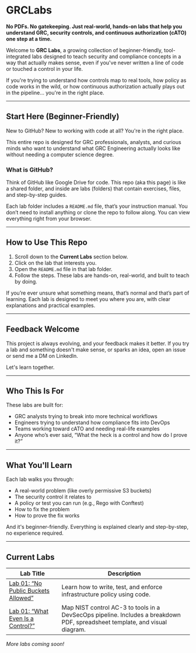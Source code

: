 # GRCLabs

**No PDFs. No gatekeeping. Just real-world, hands-on labs that help you understand GRC, security controls, and continuous authorization (cATO) one step at a time.**

Welcome to **GRC Labs**, a growing collection of beginner-friendly, tool-integrated labs designed to teach security and compliance concepts in a way that actually makes sense, even if you've never written a line of code or touched a control in your life.

If you're trying to understand how controls map to real tools, how policy as code works in the wild, or how continuous authorization actually plays out in the pipeline… you're in the right place.

---

## Start Here (Beginner-Friendly)

New to GitHub? New to working with code at all? You're in the right place.

This entire repo is designed for GRC professionals, analysts, and curious minds who want to understand what GRC Engineering actually looks like without needing a computer science degree.

### What is GitHub?

Think of GitHub like Google Drive for code. This repo (aka this page) is like a shared folder, and inside are labs (folders) that contain exercises, files, and step-by-step guides.

Each lab folder includes a `README.md` file, that’s your instruction manual. You don’t need to install anything or clone the repo to follow along. You can view everything right from your browser.

---

## How to Use This Repo

1. Scroll down to the **Current Labs** section below.
2. Click on the lab that interests you.
3. Open the `README.md` file in that lab folder.
4. Follow the steps. These labs are hands-on, real-world, and built to teach by doing.

If you’re ever unsure what something means, that’s normal and that’s part of learning. Each lab is designed to meet you where you are, with clear explanations and practical examples.

---

## Feedback Welcome

This project is always evolving, and your feedback makes it better. If you try a lab and something doesn't make sense, or sparks an idea, open an issue or send me a DM on LinkedIn.

Let's learn together.

---

## Who This Is For

These labs are built for:
- GRC analysts trying to break into more technical workflows
- Engineers trying to understand how compliance fits into DevOps
- Teams working toward cATO and needing real-life examples
- Anyone who’s ever said, “What the heck is a control and how do I prove it?”

---

## What You'll Learn

Each lab walks you through:
- A real-world problem (like overly permissive S3 buckets)
- The security control it relates to
- A policy or test you can run (e.g., Rego with Conftest)
- How to fix the problem
- How to prove the fix works

And it's beginner-friendly. Everything is explained clearly and step-by-step, no experience required.

---

## Current Labs

| Lab Title                                                                 | Description                                                                 |
|---------------------------------------------------------------------------|-----------------------------------------------------------------------------|
| [Lab 01: “No Public Buckets Allowed”](./Policy-As-Code/Lab%2001-Deny-Public-S3) | Learn how to write, test, and enforce infrastructure policy using code.     |
| [Lab 01: “What Even Is a Control?”](./Control-Mapping/Lab%2001-Control-Mapping-for-Beginners) | Map NIST control AC-3 to tools in a DevSecOps pipeline. Includes a breakdown PDF, spreadsheet template, and visual diagram. |


_More labs coming soon!_
